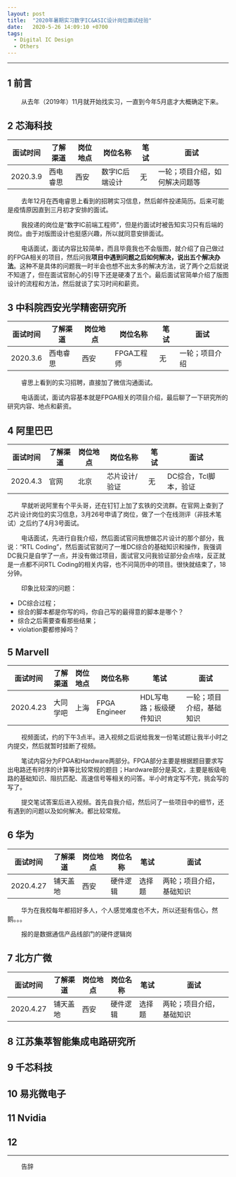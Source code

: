 ```yaml
---
layout: post
title:  "2020年暑期实习数字IC&ASIC设计岗位面试经验"
date:   2020-5-26 14:09:10 +0700
tags:
  - Digital IC Design
  - Others
---
```


-------

## 1 前言 

&#160; &#160; &#160; &#160; 从去年（2019年）11月就开始找实习，一直到今年5月底才大概确定下来。

## 2 芯海科技

| 面试时间 | 了解渠道 | 岗位地点 | 岗位名称 | 笔试 | 面试 |
| --- | --- | --- |--- | --- | --- |
| 2020.3.9 | 西电睿思 | 西安 | 数字IC后端设计 | 无 | 一轮；项目介绍，如何解决问题等 |

&#160; &#160; &#160; &#160; 去年12月在西电睿思上看到的招聘实习信息，然后邮件投递简历。后来可能是疫情原因直到三月初才安排的面试。

&#160; &#160; &#160; &#160; 我投递的岗位是“数字IC前端工程师”，但是约面试时被告知实习只有后端的岗位。由于对版图设计也挺感兴趣，所以就同意安排面试。

&#160; &#160; &#160; &#160; 电话面试，面试内容比较简单，而且毕竟我也不会版图，就介绍了自己做过的FPGA相关的项目，然后问我**项目中遇到问题之后如何解决，说出五个解决办法**。这种不是具体的问题我一时半会也想不出太多的解决方法，说了两个之后就说不知道了，但在面试官耐心的引导下还是硬凑了五个。最后面试官简单介绍了版图设计的流程和方法，然后就谈了实习时间和薪资。


## 3 中科院西安光学精密研究所

| 面试时间 | 了解渠道 | 岗位地点 | 岗位名称 | 笔试 | 面试 |
| --- | --- | --- |--- | --- | --- |
| 2020.3.6 | 西电睿思 | 西安 | FPGA工程师 | 无 | 一轮；项目介绍 |

&#160; &#160; &#160; &#160; 睿思上看到的实习招聘，直接加了微信沟通面试。

&#160; &#160; &#160; &#160; 电话面试，面试内容基本就是FPGA相关的项目介绍，最后聊了一下研究所的研究内容、地点和薪资。


## 4 阿里巴巴

| 面试时间 | 了解渠道 | 岗位地点 | 岗位名称 | 笔试 | 面试 |
| --- | --- | --- |--- | --- | --- |
| 2020.4.3 | 官网 | 北京 | 芯片设计/验证 | 无 | DC综合，Tcl脚本，验证 |

&#160; &#160; &#160; &#160; 早就听说阿里有个平头哥，还在钉钉上加了玄铁的交流群。在官网上查到了芯片设计岗位的实习信息，3月26号申请了岗位，做了一个在线测评（非技术笔试）之后约了4月3号面试。

&#160; &#160; &#160; &#160; 电话面试，先进行自我介绍，然后面试官问我想做芯片设计的那个部分，我说：“RTL Coding”，然后面试官就问了一堆DC综合的基础知识和操作，我强调DC我只是自学了一点，并没有做过项目，面试官又问我验证部分会点啥，反正就是一点都不问RTL Coding的相关内容，也不问简历中的项目。很快就结束了，18分钟。

&#160; &#160; &#160; &#160; 印象比较深的问题：
* DC综合过程；
* 综合的脚本都是你写的吗，你自己写的最得意的脚本是哪个？
* 综合之后需要查看那些结果；
* violation要都修掉吗？


## 5 Marvell

| 面试时间 | 了解渠道 | 岗位地点 | 岗位名称 | 笔试 | 面试 |
| --- | --- | --- |--- | --- | --- |
| 2020.4.23 | 大同学吧 | 上海 | FPGA Engineer | HDL写电路；板级硬件知识 | 一轮；项目介绍，基础知识 |

&#160; &#160; &#160; &#160; 视频面试，约的下午3点半。进入视频之后说给我发一份笔试题让我半小时之内提交，然后就暂时挂断了视频。

&#160; &#160; &#160; &#160; 笔试内容分为FPGA和Hardware两部分。FPGA部分主要是根据题目要求写出电路还有时序的计算等比较常规的题目；Hardware部分是英文，主要是板级电路的基础知识、阻抗匹配、高速信号等相关的问答。半小时肯定写不完，挑会写的写了。

&#160; &#160; &#160; &#160; 提交笔试答案后进入视频。首先自我介绍，然后问了一些项目中的细节，还有遇到的问题以及如何解决。都比较常规。

## 6 华为

| 面试时间 | 了解渠道 | 岗位地点 | 岗位名称 | 笔试 | 面试 |
| --- | --- | --- |--- | --- | --- |
| 2020.4.27 | 铺天盖地 | 西安 | 硬件逻辑 | 选择题 | 两轮；项目介绍，基础知识 |

&#160; &#160; &#160; &#160; 华为在我校每年都招好多人，个人感觉难度也不大，所以还挺有信心，然鹅。。。

&#160; &#160; &#160; &#160; 报的是数据通信产品线部门的硬件逻辑岗


## 7 北方广微

| 面试时间 | 了解渠道 | 岗位地点 | 岗位名称 | 笔试 | 面试 |
| --- | --- | --- |--- | --- | --- |
| 2020.4.27 | 铺天盖地 | 西安 | 硬件逻辑 | 选择题 | 两轮；项目介绍，基础知识 |

## 8 江苏集萃智能集成电路研究所

## 9 千芯科技

## 10 易兆微电子

## 11 Nvidia

## 12



----
&#160; &#160; &#160; &#160; 告辞